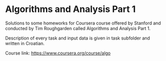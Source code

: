 # Algorithms and Analysis Part 1

Solutions to some homeworks for Coursera course offered by Stanford and conducted by Tim Roughgarden called Algorithms and Analysis Part 1.

Description of every task and input data is given in task subfolder and written in Croatian.

Course link: https://www.coursera.org/course/algo
